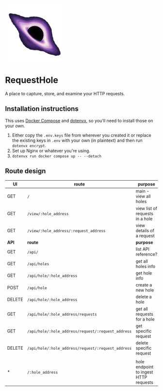 <img
  src="./favicon.png" 
  alt="RequestHole logo"
  width="192" />

# RequestHole
A place to capture, store, and examine your HTTP requests.

## Installation instructions

This uses [Docker Compose](https://docs.docker.com/compose/) and
[dotenvx](https://dotenvx.com), so you'll need to install those on your own.

1. Either copy the `.env.keys` file from wherever you created it or replace the
   existing keys in `.env` with your own (in plaintext) and then run `dotenvx
   encrypt`.
2. Set up Nginx or whatever you're using.
3. `dotenvx run docker compose up -- --detach`

## Route design

| UI | route | purpose |
|----|-------|---------|
GET | `/`     | main - view all holes
GET | `/view/:hole_address` | view list of requests in a hole
GET | `/view/:hole_address/:request_address` | view details of a request
**API** | **route** | **purpose**
GET | `/api/` | list API reference?
GET | `/api/holes` | get all holes info
GET | `/api/hole/:hole_address` | get hole info
POST | `/api/hole` | create a new hole
DELETE | `/api/hole/:hole_address` | delete a hole
GET | `/api/hole/:hole_address/requests` | get all requests for a hole
GET | `/api/hole/:hole_address/request/:request_address` | get specific request
DELETE | `/api/hole/:hole_address/request/:request_address` | delete specific request
 | | 
\* | `/:hole_address` | hole endpoint to ingest HTTP requests
